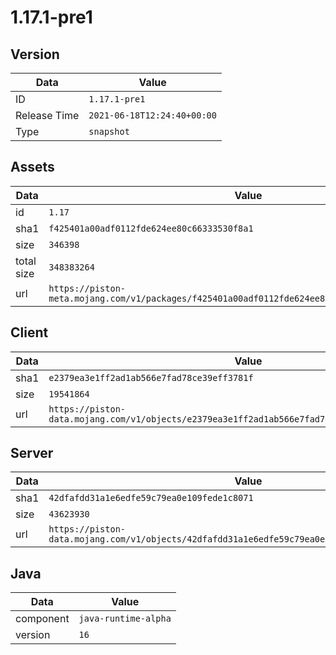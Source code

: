 # 1.17.1-pre1

## Version

|**Data**        | **Value**                 |
|----------------|-------------------------|
| ID   | ```1.17.1-pre1```   |
| Release Time   | ```2021-06-18T12:24:40+00:00```   |
| Type   | ```snapshot```   |

## Assets

|**Data**        | **Value**                 |
|----------------|-------------------------|
| id   | ```1.17```   |
| sha1   | ```f425401a00adf0112fde624ee80c66333530f8a1```   |
| size   | ```346398```   |
| total size  | ```348383264```  |
| url       | ```https://piston-meta.mojang.com/v1/packages/f425401a00adf0112fde624ee80c66333530f8a1/1.17.json``` |

## Client

|**Data**        | **Value**                 |
|----------------|-------------------------|
| sha1   | ```e2379ea3e1ff2ad1ab566e7fad78ce39eff3781f```   |
| size   | ```19541864```   |
| url       | ```https://piston-data.mojang.com/v1/objects/e2379ea3e1ff2ad1ab566e7fad78ce39eff3781f/client.jar``` |

## Server

|**Data**        | **Value**                 |
|----------------|-------------------------|
| sha1   | ```42dfafdd31a1e6edfe59c79ea0e109fede1c8071```   |
| size   | ```43623930```   |
| url       | ```https://piston-data.mojang.com/v1/objects/42dfafdd31a1e6edfe59c79ea0e109fede1c8071/server.jar``` |

## Java

|**Data**        | **Value**                 |
|----------------|-------------------------|
| component   | ```java-runtime-alpha```   |
| version   | ```16```   |